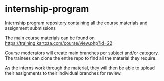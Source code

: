 # internship-program
Internship program repository containing all the course materials and assignment submissions

The main course materials can be found on https://training.kartoza.com/course/view.php?id=22

Course moderators will create main branches per subject and/or category. The trainees can clone the entire repo to find all the material they require.

As the interns work through the material, they will then be able to upload their assignments to their individual branches for review.
